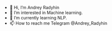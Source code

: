 - 👋 Hi, I’m Andrey Radyhin
- 👀 I’m interested in Machine learning.
- 🌱 I’m currently learning NLP.
- 📫 How to reach me Telegram @Andrey_Radyhin


